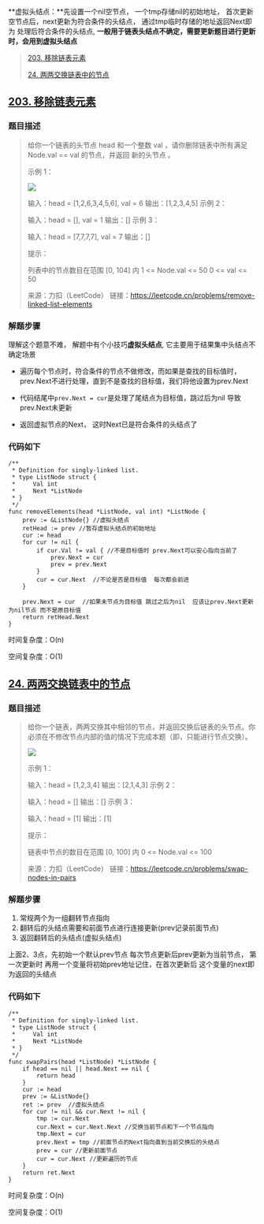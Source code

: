 **虚拟头结点：**先设置一个nil空节点， 一个tmp存储nil的初始地址， 首次更新空节点后，next更新为符合条件的头结点，  通过tmp临时存储的地址返回Next即为 处理后符合条件的头结点,   **一般用于链表头结点不确定，需要更新题目进行更新时，会用到虚拟头结点**

>  [203. 移除链表元素](https://leetcode.cn/problems/remove-linked-list-elements/)
>
> [24. 两两交换链表中的节点](https://leetcode.cn/problems/swap-nodes-in-pairs/)

## [203. 移除链表元素](https://leetcode.cn/problems/remove-linked-list-elements/)

### 题目描述

>给你一个链表的头节点 head 和一个整数 val ，请你删除链表中所有满足 Node.val == val 的节点，并返回 新的头节点 。
>
>
>示例 1：
>
>![](https://assets.leetcode.com/uploads/2021/03/06/removelinked-list.jpg)
>
>输入：head = [1,2,6,3,4,5,6], val = 6
>输出：[1,2,3,4,5]
>示例 2：
>
>输入：head = [], val = 1
>输出：[]
>示例 3：
>
>输入：head = [7,7,7,7], val = 7
>输出：[]
>
>
>提示：
>
>列表中的节点数目在范围 [0, 104] 内
>1 <= Node.val <= 50
>0 <= val <= 50
>
>来源：力扣（LeetCode）
>链接：https://leetcode.cn/problems/remove-linked-list-elements

### 解题步骤

理解这个题意不难， 解题中有个小技巧**虚拟头结点**, 它主要用于结果集中头结点不确定场景

- 遍历每个节点时，符合条件的节点不做修改，而如果是查找的目标值时，prev.Next不进行处理，直到不是查找的目标值，我们将他设置为prev.Next

- 代码结尾中`prev.Next = cur`是处理了尾结点为目标值，跳过后为nil 导致prev.Next未更新

- 返回虚拟节点的Next， 这时Next已是符合条件的头结点了

### 代码如下

```golang
/**
 * Definition for singly-linked list.
 * type ListNode struct {
 *     Val int
 *     Next *ListNode
 * }
 */
func removeElements(head *ListNode, val int) *ListNode {
    prev := &ListNode{} //虚拟头结点
    retHead := prev //暂存虚拟头结点的初始地址
    cur := head 
    for cur != nil { 
        if cur.Val != val { //不是目标值时 prev.Next可以安心指向当前了
            prev.Next = cur
            prev = prev.Next 
        }
        cur = cur.Next  //不论是否是目标值  每次都会前进
    }

    prev.Next = cur  //如果未节点为目标值 跳过之后为nil  应该让prev.Next更新为nil节点 而不是原目标值
    return retHead.Next
}
```

时间复杂度：O(n)

空间复杂度：O(1)

## [24. 两两交换链表中的节点](https://leetcode.cn/problems/swap-nodes-in-pairs/)

### 题目描述

> 给你一个链表，两两交换其中相邻的节点，并返回交换后链表的头节点。你必须在不修改节点内部的值的情况下完成本题（即，只能进行节点交换）。
>
> ![](https://assets.leetcode.com/uploads/2020/10/03/swap_ex1.jpg) 
>
> 示例 1：
>
> 输入：head = [1,2,3,4]
> 输出：[2,1,4,3]
> 示例 2：
>
> 输入：head = []
> 输出：[]
> 示例 3：
>
> 输入：head = [1]
> 输出：[1]
>
>
> 提示：
>
> 链表中节点的数目在范围 [0, 100] 内
> 0 <= Node.val <= 100
>
> 来源：力扣（LeetCode）
> 链接：https://leetcode.cn/problems/swap-nodes-in-pairs

### 解题步骤

1. 常规两个为一组翻转节点指向
2. 翻转后的头结点需要和前面节点进行连接更新(prev记录前面节点)
3. 返回翻转后的头结点(虚拟头结点)

上面2、3点，先初始一个默认prev节点 每次节点更新后prev更新为当前节点， 第一次更新时 再用一个变量将初始prev地址记住，在首次更新后 这个变量的next即为返回的头结点

### 代码如下

```golang
/**
 * Definition for singly-linked list.
 * type ListNode struct {
 *     Val int
 *     Next *ListNode
 * }
 */
func swapPairs(head *ListNode) *ListNode {
    if head == nil || head.Next == nil {
        return head
    }
    cur := head
    prev := &ListNode{}
    ret := prev  //虚拟头结点
    for cur != nil && cur.Next != nil {
        tmp := cur.Next
        cur.Next = cur.Next.Next //交换当前节点和下一个节点指向
        tmp.Next = cur
        prev.Next = tmp //前面节点的Next指向直到当前交换后的头结点
        prev = cur //更新前面节点
        cur = cur.Next //更新遍历的节点
    }
    return ret.Next
}
```

时间复杂度：O(n)

空间复杂度：O(1)